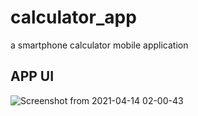 # calculator_app
a smartphone calculator mobile application


## APP UI
![Screenshot from 2021-04-14 02-00-43](https://user-images.githubusercontent.com/76095605/114632664-cc99f980-9cc7-11eb-8bbe-c5064a7a5c6d.png)
